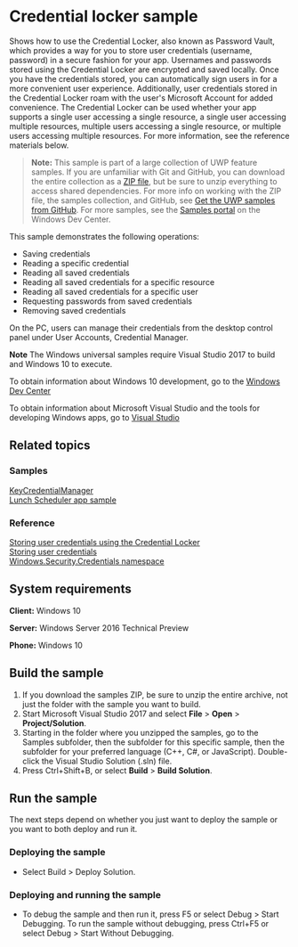 ﻿<!---
  category: IdentitySecurityAndEncryption
  samplefwlink: http://go.microsoft.com/fwlink/p/?LinkId=620583
--->

# Credential locker sample

Shows how to use the Credential Locker, also known as Password Vault, which
provides a way for you to store user credentials (username, password) in a secure fashion for your app.
Usernames and passwords stored using the Credential Locker are encrypted and saved locally.
Once you have the credentials stored, you can automatically sign users in for a more convenient user experience.
Additionally, user credentials stored in the Credential Locker roam with the user's Microsoft Account for added convenience.
The Credential Locker can be used whether your app supports a single user accessing a single resource,
a single user accessing multiple resources, multiple users accessing a single resource, or
multiple users accessing multiple resources. For more information, see the reference materials below.

> **Note:** This sample is part of a large collection of UWP feature samples. 
> If you are unfamiliar with Git and GitHub, you can download the entire collection as a 
> [ZIP file](https://github.com/Microsoft/Windows-universal-samples/archive/master.zip), but be 
> sure to unzip everything to access shared dependencies. For more info on working with the ZIP file, 
> the samples collection, and GitHub, see [Get the UWP samples from GitHub](https://aka.ms/ovu2uq). 
> For more samples, see the [Samples portal](https://aka.ms/winsamples) on the Windows Dev Center. 

This sample demonstrates the following operations:

- Saving credentials
- Reading a specific credential
- Reading all saved credentials
- Reading all saved credentials for a specific resource
- Reading all saved credentials for a specific user
- Requesting passwords from saved credentials
- Removing saved credentials

On the PC, users can manage their credentials from the desktop control panel under
User Accounts, Credential Manager.

**Note** The Windows universal samples require Visual Studio 2017 to build and Windows 10 to execute.
 
To obtain information about Windows 10 development, go to the [Windows Dev Center](http://go.microsoft.com/fwlink/?LinkID=532421)

To obtain information about Microsoft Visual Studio and the tools for developing Windows apps, go to [Visual Studio](http://go.microsoft.com/fwlink/?LinkID=532422)

## Related topics

### Samples

[KeyCredentialManager](../KeyCredentialManager)  
[Lunch Scheduler app sample](https://github.com/Microsoft/Windows-appsample-lunch-scheduler)  

### Reference

[Storing user credentials using the Credential Locker](https://msdn.microsoft.com/library/windows/apps/dn448950.aspx)  
[Storing user credentials](http://msdn.microsoft.com/library/windows/apps/hh465060)  
[Windows.Security.Credentials namespace](http://msdn.microsoft.com/library/windows/apps/br227089)  

## System requirements

**Client:** Windows 10

**Server:** Windows Server 2016 Technical Preview

**Phone:** Windows 10

## Build the sample

1. If you download the samples ZIP, be sure to unzip the entire archive, not just the folder with the sample you want to build. 
2. Start Microsoft Visual Studio 2017 and select **File** \> **Open** \> **Project/Solution**.
3. Starting in the folder where you unzipped the samples, go to the Samples subfolder, then the subfolder for this specific sample, then the subfolder for your preferred language (C++, C#, or JavaScript). Double-click the Visual Studio Solution (.sln) file.
4. Press Ctrl+Shift+B, or select **Build** \> **Build Solution**.

## Run the sample

The next steps depend on whether you just want to deploy the sample or you want to both deploy and run it.

### Deploying the sample

- Select Build > Deploy Solution. 

### Deploying and running the sample

- To debug the sample and then run it, press F5 or select Debug >  Start Debugging. To run the sample without debugging, press Ctrl+F5 or select Debug > Start Without Debugging. 
